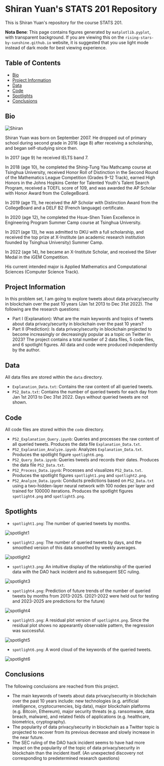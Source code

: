 # Shiran Yuan's STATS 201 Repository
This is Shiran Yuan's repository for the course STATS 201.

**Nota Bene**: This page contains figures generated by `matplotlib.pyplot`, with transparent background. If you are viewing this on the `rising-stars-by-sunshine.github.io` website, it is suggested that you use light mode instead of dark mode for best viewing experience.

## Table of Contents
* [Bio](#bio)
* [Project Information](#project-information)
* [Data](#data)
* [Code](#code)
* [Spotlights](#spotlights)
* [Conclusions](#conclusions)

## Bio
![Shiran](https://user-images.githubusercontent.com/105504535/213655331-9881b742-241d-48af-b3c3-27fdb4d8092d.jpeg)

Shiran Yuan was born on September 2007. He dropped out of primary school during second grade in 2016 (age 8) after receiving a scholarship, and began self-studying since then. 

In 2017 (age 9) he received IELTS band 7. 

In 2018 (age 10), he completed the Shing-Tung Yau Mathcamp course at Tsinghua University, received Honor Roll of Distinction in the Second Round of the Mathematics League Competition (Grades 9-12 Track), earned High Honors in the Johns Hopkins Center for Talented Youth's Talent Search Program, received a TOEFL score of 109, and was awarded the AP Scholar with Honor Award from the CollegeBoard. 

In 2019 (age 11), he received the AP Scholar with Distinction Award from the CollegeBoard and a DELF B2 (French language) certificate.

In 2020 (age 12), he completed the Hsue-Shen Tsien Excellence in Engineering Program Summer Camp course at Tsinghua University.

In 2021 (age 13), he was admitted to DKU with a full scholarship, and received the top prize at X-Institute (an academic research institution founded by Tsinghua University) Summer Camp.

In 2022 (age 14), he became an X-Institute Scholar, and received the Silver Medal in the iGEM Competition.

His current intended major is Applied Mathematics and Computational Sciences (Computer Science Track).

## Project Information
In this problem set, I am going to explore tweets about data privacy/security in blockchain over the past 10 years (Jan 1st 2013 to Dec 31st 2022). The following are the research questions:
* Part I (Explanation): What are the main keywords and topics of tweets about data privacy/security in blockchain over the past 10 years?
* Part II (Prediction): Is data privacy/security in blockchain projected to become increasingly or decreasingly popular as a topic on Twitter in 2023?
The project contains a total number of 2 data files, 5 code files, and 6 spotlight figures. All data and code were produced independently by the author.

## Data
All data files are stored within the `data` directory.
* `Explanation_Data.txt`: Contains the raw content of all queried tweets.
* `PS2_Data.txt`: Contains the number of queried tweets for each day from Jan 1st 2013 to Dec 31st 2022. Days without queried tweets are not shown.

## Code
All code files are stored within the `code` directory.
* `PS2_Explanation_Query.ipynb`: Queries and processes the raw content of all queried tweets. Produces the data file `Explanation_Data.txt`.
* `PS2_Explanation_Analyze.ipynb`: Analyzes `Explanation_Data.txt`. Produces the spotlight figure `spotlight6.png`.
* `PS2_Query_Data.ipynb`: Queries tweets and records their dates. Produces the data file `PS2_Data.txt`.
* `PS2_Process_Data.ipynb`: Processes and visualizes `PS2_Data.txt`. Produces the spotlight figures `spotlight1.png` and `spotlight2.png`.
* `PS2_Analyze_Data.ipynb`: Conducts predictions based on `PS2_Data.txt` using a two-hidden-layer neural network with 100 nodes per layer and trained for 100000 iterations. Produces the spotlight figures `spotlight4.png` and `spotlight5.png`.

## Spotlights
* `spotlight1.png`: The number of queried tweets by months.

![spotlight1](https://user-images.githubusercontent.com/105504535/219619566-fc0132f5-e153-44c5-89b0-bede3d9fc77b.png)

* `spotlight2.png`: The number of queried tweets by days, and the smoothed version of this data smoothed by weekly averages.

![spotlight2](https://user-images.githubusercontent.com/105504535/219619587-8bce2247-9313-4e19-8a56-7ae0e0b389ee.png)

* `spotlight3.png`: An intuitive display of the relationship of the queried data with the DAO hack incident and its subsequent SEC ruling.

![spotlight3](https://user-images.githubusercontent.com/105504535/219838972-e7e0edff-c126-47c8-bc1d-9de424fafaa2.png)

* `spotlight4.png`: Prediction of future trends of the number of queried tweets by months from 2013-2025. (2021-2022 were held out for testing and 2023-2025 are predictions for the future)

![spotlight4](https://user-images.githubusercontent.com/105504535/219839210-ad6a1598-6609-4f60-af2a-1b0008843ef0.png)

* `spotlight5.png`: A residual plot version of `spotlight4.png`. Since the residual plot shows no appearantly observable pattern, the regression was successful.

![spotlight5](https://user-images.githubusercontent.com/105504535/219839223-b6c4bc0e-1fc0-4cdf-9a4e-3596838dbf65.png)

* `spotlight6.png`: A word cloud of the keywords of the queried tweets.

![spotlight6](https://user-images.githubusercontent.com/105504535/219619980-dc9f4924-09d3-4b38-b3e0-6987ecd3d3e6.png)

## Conclusions
The following conclusions are reached from this project.
* The main keywords of tweets about data privacy/security in blockchain over the past 10 years include: new technologies (e.g. artificial intelligence, cryptocurrencies, big data), major blockchain platforms (e.g. Bitcoin, Ethereum), major security threats (e.g. ransomware, data breach, malware), and related fields of applications (e.g. healthcare, biometrics, cryptography).
* The popularity of data privacy/security in blockchain as a Twitter topic is projected to recover from its previous decrease and slowly increase in the near future.
* The SEC ruling of the DAO hack incident seems to have had more impact on the popularity of the topic of data privacy/security in blockchain than the incident itself. (An unexpected discovery not corresponding to predetermined research questions)
